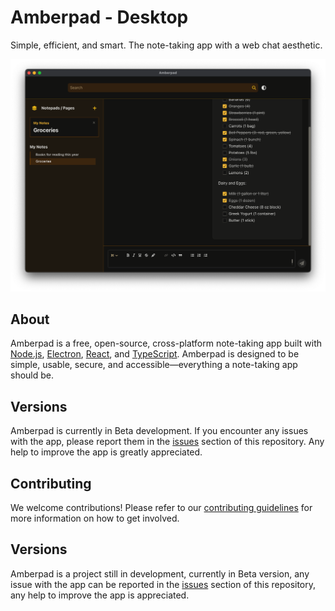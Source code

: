 # Amberpad - Desktop

Simple, efficient, and smart. The note-taking app with a web chat aesthetic.

![Screenshot of the app](docs/amberpad-screenshot-dark.png)

## About

Amberpad is a free, open-source, cross-platform note-taking app built with [Node.js](https://nodejs.org/), [Electron](https://www.electronjs.org/), [React](https://react.dev/), and [TypeScript](https://www.typescriptlang.org/). Amberpad is designed to be simple, usable, secure, and accessible—everything a note-taking app should be.

## Versions

Amberpad is currently in Beta development. If you encounter any issues with the app, please report them in the [issues](#) section of this repository. Any help to improve the app is greatly appreciated.

## Contributing

We welcome contributions! Please refer to our [contributing guidelines](CONTRIBUTING.md) for more information on how to get involved.

## Versions
Amberpad is a project still in development, currently in Beta version, any issue with the app can be reported in the [issues]() section of this repository, any help to improve the app is appreciated.
